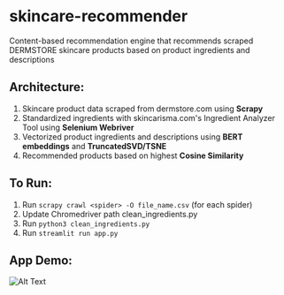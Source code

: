# skincare-recommender
Content-based recommendation engine that recommends scraped DERMSTORE skincare products based on product ingredients and descriptions

## Architecture:
1) Skincare product data scraped from dermstore.com using **Scrapy**
2) Standardized ingredients with skincarisma.com's Ingredient Analyzer Tool using **Selenium Webriver**
3) Vectorized product ingredients and descriptions using **BERT embeddings** and **TruncatedSVD/TSNE**
4) Recommended products based on highest **Cosine Similarity**


## To Run:
1) Run ```scrapy crawl <spider> -O file_name.csv``` (for each spider)
2) Update Chromedriver path clean_ingredients.py
3) Run ```python3 clean_ingredients.py```
4) Run ```streamlit run app.py```


## App Demo:

![Alt Text](demo.gif)
